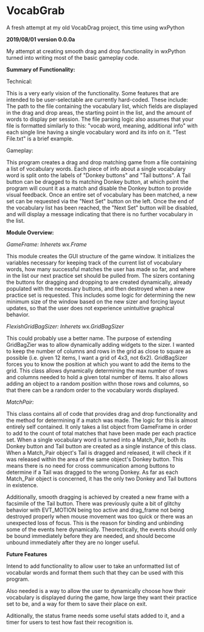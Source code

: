 # VocabGrab
A fresh attempt at my old VocabDrag project, this time using wxPython

**2019/08/01 version 0.0.0a**

My attempt at creating smooth drag and drop functionality in wxPython turned into writing most of the basic gameplay code.

**Summary of Functionality:**

Technical:

This is a very early vision of the functionality. Some features that are intended to be user-selectable are currently hard-coded. These include: The path to the file containing the vocabulary list, which fields are displayed in the drag and drop areas, the starting point in the list, and the amount of words to display per session. The file parsing logic also assumes that your file is formatted similarly to this: "vocab word, meaning, additional info" with each single line having a single vocabulary word and its info on it. "Test File.txt" is a brief example.

Gameplay:

This program creates a drag and drop matching game from a file containing a list of vocabulary words. Each piece of info about a single vocabulary word is split onto the labels of "Donkey buttons" and "Tail buttons". A Tail button can be dragged to its matching Donkey button, at which point the program will count it as a match and disable the Donkey button to provide visual feedback. Once an entire set of vocabulary has been matched, a new set can be requested via the "Next Set" button on the left. Once the end of the vocabulary list has been reached, the "Next Set" button will be disabled, and will display a message indicating that there is no further vocabulary in the list.

**Module Overview:**

*GameFrame: Inherets wx.Frame*

This module creates the GUI structure of the game window. It initializes the variables necessary for keeping track of the current list of vocabulary words, how many successful matches the user has made so far, and where in the list our next practice set should be pulled from.
The sizers contaning the buttons for dragging and dropping to are created dynamically, already populated with the necessary buttons, and then destroyed when a new practice set is requested. This includes some logic for determining the new minimum size of the window based on the new sizer and forcing layout updates, so that the user does not experience unintuitive graphical behavior.

*FlexishGridBagSizer: Inherets wx.GridBagSizer*

This could probably use a better name. The purpose of extending GridBagZier was to allow dynamically adding widgets to the sizer. I wanted to keep the number of columns and rows in the grid as close to square as possible (i.e. given 12 items, I want a grid of 4x3, not 6x2). GridBagSizer forces you to know the position at which you want to add the items to the grid. This class allows dynamically determining the max number of rows and columns needed to hold a given total number of items. It also allows adding an object to a random position withn those rows and columns, so that there can be a random order to the vocabulary words displayed.

*MatchPair:*

This class contains all of code that provides drag and drop functionality and the method for determining if a match was made. The logic for this is almost entirely self contained. It only takes a list object from GameFrame in order to add to the count of total matches that have been made per each practice set. When a single vocabulary word is turned into a Match_Pair, both its Donkey button and Tail button are created as a single instance of this class. When a Match_Pair object's Tail is dragged and released, it will check if it was released within the area of the same object's Donkey button. This means there is no need for cross communication among buttons to determine if a Tail was dragged to the wrong Donkey. As far as each Match_Pair object is concerned, it has the only two Donkey and Tail buttons in existence.

Additionally, smooth dragging is achieved by created a new frame with a facsimile of the Tail button. There was previously quite a bit of glitchy behavior with EVT_MOTION being too active and drag_frame not being destroyed properly when mouse movement was too quick or there was an unexpected loss of focus. This is the reason for binding and unbinding some of the events here dynamically. Theorectically, the events should only be bound immediately before they are needed, and should become unbound immediately after they are no longer useful.

**Future Features**

Intend to add functionality to allow user to take an unformatted list of vocabular words and format them such that they can be used with this program.

Also needed is a way to allow the user to dynamically choose how their vocabulary is displayed during the game, how large they want their practice set to be, and a way for them to save their place on exit.

Aditionally, the status frame needs some useful stats added to it, and a timer for users to test how fast their recognition is.
